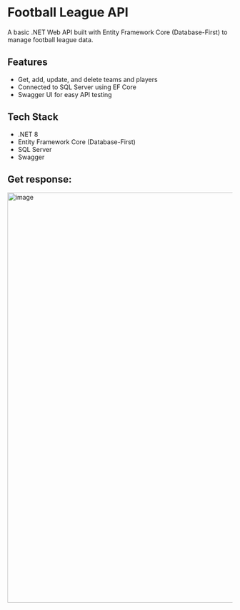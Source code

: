 # Football League API

A basic .NET Web API built with Entity Framework Core (Database-First) to manage football league data.

## Features

- Get, add, update, and delete teams and players
- Connected to SQL Server using EF Core
- Swagger UI for easy API testing

## Tech Stack

- .NET 8
- Entity Framework Core (Database-First)
- SQL Server
- Swagger

## Get response:
<img width="1141" height="920" alt="image" src="https://github.com/user-attachments/assets/3339027c-0024-42ae-aa52-18449a61457b" />
